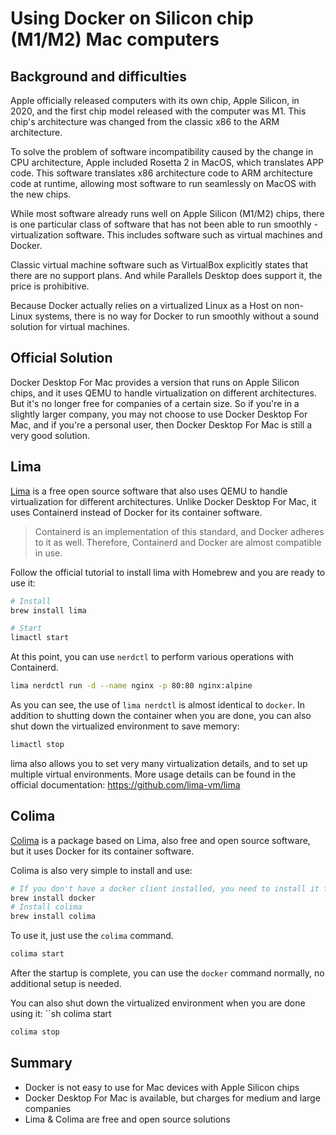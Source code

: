 # Using Docker on Silicon chip (M1/M2) Mac computers

<Validator :platform-list="['macOS 13.2.1']" date="2023-03-14" />

## Background and difficulties

Apple officially released computers with its own chip, Apple Silicon, in 2020, and the first chip model released with the computer was M1. This chip's architecture was changed from the classic x86 to the ARM architecture.

To solve the problem of software incompatibility caused by the change in CPU architecture, Apple included Rosetta 2 in MacOS, which translates APP code. This software translates x86 architecture code to ARM architecture code at runtime, allowing most software to run seamlessly on MacOS with the new chips.

While most software already runs well on Apple Silicon (M1/M2) chips, there is one particular class of software that has not been able to run smoothly - virtualization software. This includes software such as virtual machines and Docker.

Classic virtual machine software such as VirtualBox explicitly states that there are no support plans. And while Parallels Desktop does support it, the price is prohibitive.

Because Docker actually relies on a virtualized Linux as a Host on non-Linux systems, there is no way for Docker to run smoothly without a sound solution for virtual machines.

## Official Solution

Docker Desktop For Mac provides a version that runs on Apple Silicon chips, and it uses QEMU to handle virtualization on different architectures. But it's no longer free for companies of a certain size. So if you're in a slightly larger company, you may not choose to use Docker Desktop For Mac, and if you're a personal user, then Docker Desktop For Mac is still a very good solution.

## Lima

[Lima](https://github.com/lima-vm/lima) is a free open source software that also uses QEMU to handle virtualization for different architectures. Unlike Docker Desktop For Mac, it uses Containerd instead of Docker for its container software.

> Containerd is an implementation of this standard, and Docker adheres to it as well. Therefore, Containerd and Docker are almost compatible in use.

Follow the official tutorial to install lima with Homebrew and you are ready to use it:

```sh
# Install
brew install lima

# Start
limactl start
```

At this point, you can use ``nerdctl`` to perform various operations with Containerd.

```sh
lima nerdctl run -d --name nginx -p 80:80 nginx:alpine
```

As you can see, the use of ``lima nerdctl`` is almost identical to ``docker``. In addition to shutting down the container when you are done, you can also shut down the virtualized environment to save memory:

```sh
limactl stop
```

lima also allows you to set very many virtualization details, and to set up multiple virtual environments. More usage details can be found in the official documentation: <https://github.com/lima-vm/lima>

## Colima

[Colima](https://github.com/abiosoft/colima) is a package based on Lima, also free and open source software, but it uses Docker for its container software.

Colima is also very simple to install and use:

```sh
# If you don't have a docker client installed, you need to install it first
brew install docker
# Install colima
brew install colima
```

To use it, just use the `colima` command.

```sh
colima start
```

After the startup is complete, you can use the `docker` command normally, no additional setup is needed.

You can also shut down the virtualized environment when you are done using it: ``sh colima start

```sh
colima stop
```

## Summary

- Docker is not easy to use for Mac devices with Apple Silicon chips
- Docker Desktop For Mac is available, but charges for medium and large companies
- Lima & Colima are free and open source solutions
